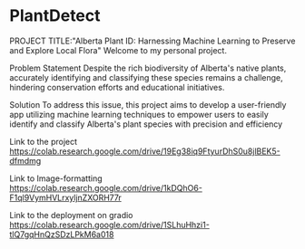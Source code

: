 # PlantDetect

PROJECT TITLE:"Alberta Plant ID: Harnessing Machine Learning to Preserve and Explore Local Flora"
Welcome to my personal project.

Problem Statement
Despite the rich biodiversity of Alberta's native plants, accurately identifying and classifying these species remains a challenge, hindering conservation efforts and educational initiatives.

Solution
To address this issue, this project aims to develop a user-friendly app utilizing machine learning techniques to empower users to easily identify and classify Alberta's plant species with precision and efficiency

Link to the project
https://colab.research.google.com/drive/19Eg38iq9FtyurDhS0u8jlBEK5-dfmdmg

Link to Image-formatting 
https://colab.research.google.com/drive/1kDQhO6-F1ql9VymHVLrxyljnZXORH77r

Link to the deployment on gradio
https://colab.research.google.com/drive/1SLhuHhzi1-tlQ7gqHnQzSDzLPkM6a018
